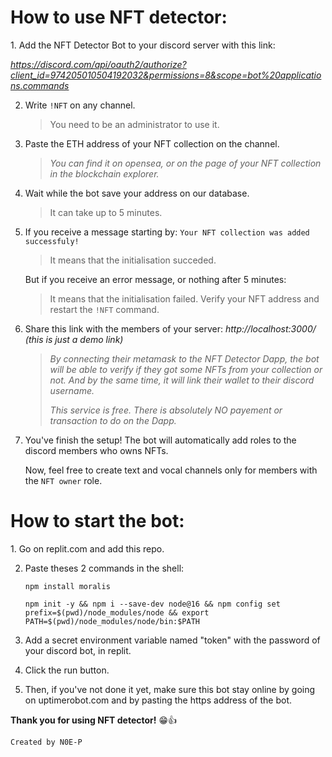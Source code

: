 <h1>How to use NFT detector:</h1>
1. Add the NFT Detector Bot to your discord server with this link:

_https://discord.com/api/oauth2/authorize?client_id=974205010504192032&permissions=8&scope=bot%20applications.commands_

2. Write ```!NFT``` on any channel.
   > You need to be an administrator to use it.


4. Paste the ETH address of your NFT collection on the channel.
   > _You can find it on opensea, or on the page of your NFT collection in the blockchain explorer._

5. Wait while the bot save your address on our database.
   > It can take up to 5 minutes.
7. If you receive a message starting by: ```Your NFT collection was added successfuly!```
   > It means that the initialisation succeded.

    But if you receive an error message, or nothing after 5 minutes:
   > It means that the initialisation failed. Verify your NFT address and restart the  ```!NFT``` command.

6. Share this link with the members of your server: _http://localhost:3000/_ _(this is just a demo link)_
   > _By connecting their metamask to the NFT Detector Dapp, the bot will be able to verify if they got some NFTs from your collection or not. And by the same time, it will link their wallet to their discord username._
   >
   > _This service is free. There is absolutely NO payement or transaction to do on the Dapp._ 
   
7. You've finish the setup! The bot will automatically add roles to the discord members who owns NFTs.

   Now, feel free to create text and vocal channels only for members with the ```NFT owner``` role.

<h1>How to start the bot:</h1>
1. Go on replit.com and add this repo.

2. Paste theses 2 commands in the shell:
   
       npm install moralis

       npm init -y && npm i --save-dev node@16 && npm config set prefix=$(pwd)/node_modules/node && export PATH=$(pwd)/node_modules/node/bin:$PATH


4. Add a secret environment variable named "token" with the password of your discord bot, in replit.
   
6. Click the run button.

7. Then, if you've not done it yet, make sure this bot stay online by going on uptimerobot.com and by pasting the https address of the bot.

**Thank you for using NFT detector!** :grin::thumbsup:

```Created by N0E-P```
